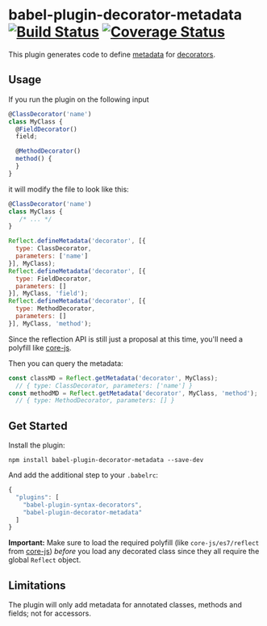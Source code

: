 # babel-plugin-decorator-metadata [![Build Status](https://travis-ci.org/stephanos/babel-plugin-decorator-metadata.svg)](https://travis-ci.org/stephanos/babel-plugin-decorator-metadata) [![Coverage Status](https://coveralls.io/repos/stephanos/babel-plugin-decorator-metadata/badge.svg?branch=master&service=github)](https://coveralls.io/github/stephanos/babel-plugin-decorator-metadata?branch=master)


This plugin generates code to define
[metadata](https://github.com/rbuckton/ReflectDecorators)
for
[decorators](https://github.com/wycats/javascript-decorators).


## Usage

If you run the plugin on the following input

```js
@ClassDecorator('name')
class MyClass {
  @FieldDecorator()
  field;

  @MethodDecorator()
  method() {
  }
}
```

it will modify the file to look like this:

```js
@ClassDecorator('name')
class MyClass {
   /* ... */
}

Reflect.defineMetadata('decorator', [{
  type: ClassDecorator,
  parameters: ['name']
}], MyClass);
Reflect.defineMetadata('decorator', [{
  type: FieldDecorator,
  parameters: []
}], MyClass, 'field');
Reflect.defineMetadata('decorator', [{
  type: MethodDecorator,
  parameters: []
}], MyClass, 'method');
```

Since the reflection API is still just a proposal at this time,
you'll need a polyfill like [core-js](https://github.com/zloirock/core-js).

Then you can query the metadata:

```js
const classMD = Reflect.getMetadata('decorator', MyClass);
  // { type: ClassDecorator, parameters: ['name'] }
const methodMD = Reflect.getMetadata('decorator', MyClass, 'method');
  // { type: MethodDecorator, parameters: [] }
```


## Get Started

Install the plugin:

```
npm install babel-plugin-decorator-metadata --save-dev
```

And add the additional step to your `.babelrc`:

```js
{
  "plugins": [
    "babel-plugin-syntax-decorators",
    "babel-plugin-decorator-metadata"
  ]
}
```

**Important:** Make sure to load the required polyfill
(like `core-js/es7/reflect` from [core-js](https://github.com/zloirock/core-js))
*before* you load any decorated class
since they all require the global `Reflect` object.


## Limitations

The plugin will only add metadata for annotated classes, methods and fields;
not for accessors.
